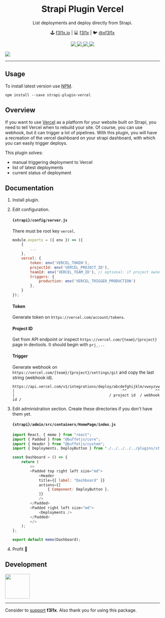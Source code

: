 <h1 align=center>Strapi Plugin Vercel</h1>

<p align=center>
   List deployments and deploy directly from Strapi.
</p>

<p align=center>
🕹 <a href="https://f3l1x.io">f3l1x.io</a> | 💻 <a href="https://github.com/f3l1x">f3l1x</a> | 🐦 <a href="https://twitter.com/xf3l1x">@xf3l1x</a>
</p>

<p align=center>
    <a href="https://github.com/f00b4r/strapi-plugin-vercel/actions">
        <img src="https://badgen.net/github/checks/f00b4r/strapi-plugin-vercel">
    </a>
    <a href="https://www.npmjs.com/package/strapi-plugin-vercel">
        <img src="https://badgen.net/npm/v/strapi-plugin-vercel">
    </a>
    <a href="https://www.npmjs.com/package/strapi-plugin-vercel">
        <img src="https://badgen.net/npm/dt/strapi-plugin-vercel">
    </a>
    <a href="/LICENSE">
        <img src="https://badgen.net/github/license/f00b4r/strapi-plugin-vercel">
    </a>
</p>

![](/docs/screenshot.png)

-----

## Usage

To install latest version use [NPM](https://npmjs.com).

```
npm install --save strapi-plugin-vercel
```

## Overview

If you want to use [Vercel](https://vercel.com) as a platform for your website built on Strapi, you need to tell Vercel when to rebuild your site.
Of course, you can use webhook, but it can trigger a lot of pipelines. With this plugin, you will have a recreation of the vercel dashboard on
your strapi dashboard, with which you can easily trigger deploys.

This plugin solves:

- manual triggering deployment to Vercel
- list of latest deployments
- current status of deployment

## Documentation

1. Install plugin.
2. Edit configuration.

    #### `{strapi}/config/server.js`

    There must be root key `vercel`.

    ```js
    module.exports = ({ env }) => ({
        {
            ...
        },
        vercel: {
            token: env('VERCEL_TOKEN'),
            projectId: env('VERCEL_PROJECT_ID'),
            teamId: env('VERCEL_TEAM_ID'), // optional: if project owner is a team
            triggers: {
                production: env('VERCEL_TRIGGER_PRODUCTION')
            },
        }
    });
    ```

    #### Token

    Generate token on `https://vercel.com/account/tokens`.

    #### Project ID

    Get from API endpoint or inspect `https://vercel.com/{team}/{project}` page in devtools. It should begin with `prj_...`

    #### Trigger

    Generate webhook on `https://vercel.com/{team}/{project}/settings/git` and copy the last string (webhook id).

    ```
    https://api.vercel.com/v1/integrations/deploy/abcdefghijklm/vwxyzvwxyzzz/
    |                                                 ^^             ^^
    |                                           / project id  / webhook id /
    ```

3. Edit administration section. Create these directories if you don't have them yet.

    #### `{strapi}/admin/src/containers/HomePage/index.js`

    ```js
    import React, { memo } from "react";
    import { Padded } from "@buffetjs/core";
    import { Header } from "@buffetjs/custom";
    import { Deployments, DeployButton } from "./../../../../plugins/strapi-plugin-vercel/admin/src/view";

    const Dashboard = () => {
        return (
            <>
            <Padded top right left size="md">
                <Header
                title={{ label: "Dashboard" }}
                actions={[
                    { Component: DeployButton },
                ]}
                />
            </Padded>
            <Padded right left size="md">
                <Deployments />
            </Padded>
            </>
        );
    };

    export default memo(Dashboard);
    ```

4. Profit 🚀

## Development

<a href="https://github.com/f3l1x">
    <img width="80" height="80" src="https://avatars2.githubusercontent.com/u/538058?v=3&s=80">
</a>

-----

Consider to [support](https://github.com/sponsors/f3l1x) **f3l1x**. Also thank you for using this package.
